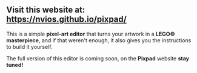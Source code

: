 ## Visit this website at: https://nvios.github.io/pixpad/

This is a simple **pixel-art editor** that turns your artwork in a **LEGO© masterpiece**, and if that weren't enough, it also gives you the instructions to build it yourself. 

The full version of this editor is coming soon, on the **Pixpad** website **stay tuned!**


